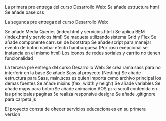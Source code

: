 La primera pre entrega del curso Desarrollo Web:
Se añade estructura html
Se añade base css

La segunda pre entrega del curso Desarrollo Web:

Se añade Media Queries (index.html y servicios.html)
Se aplica BEM (index.html y servicios.html)
Se maqueta utilizando sistema Grid y Flex
Se añade componente carrusel de bootstrap
Se añade script para manejar evento de boton navbar efecto hamburguesa (Por caso exepcional se instancia en el mismo html)
Los iconos de redes sociales y carrito no tienen funcionalidad

La tercera pre entrega del curso Desarrollo Web:
Se crea rama sass para no interferir en la base
Se añade Sass al proyecto (Nesting)
Se añade estructura para Sass, main.scss es quien importa como archivo principal los demas fuentes
Se añade mixins (flex, width y height)
Se añade variables
Se añade maps para boton
Se añade animacion AOS para scroll contenida en las principales paginas
Se realiza responsive designe
Se añade .gitignore para carpeta js

El proyecto consta de ofrecer servicios educacionales en su primera version
